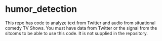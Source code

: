 # humor_detection
This repo has code to analyze text from Twitter and audio from situational comedy TV Shows. You must have data from Twitter or the signal from the sitcoms to be able to use this code. It is not supplied in the repository.
